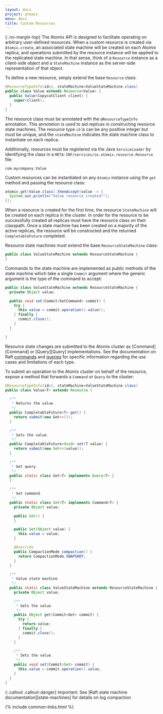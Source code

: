 ```yaml
---
layout: docs
project: atomix
menu: docs
title: Custom Resources
---
```


{:.no-margin-top}
The Atomix API is designed to facilitate operating on arbitrary user-defined resources. When a custom resource is created via `Atomix.create`, an associated state machine will be created on each Atomix replica, and operations submitted by the resource instance will be applied to the replicated state machine. In that sense, think of a `Resource` instance as a client-side object and a `StateMachine` instance as the server-side representation of that object.

To define a new resource, simply extend the base `Resource` class:

```java
@ResourceTypeInfo(id=1, stateMachine=ValueStateMachine.class)
public class Value extends Resource<Value> {
  public Value(CopycatClient client) {
    super(client);
  }
}
```

The resource class must be annotated with the `@ResourceTypeInfo` annotation. This annotation is used to aid replicas in constructing resource state machines. The resource type `id` is can be any positive integer but must be unique, and the `stateMachine` indicates the state machine class to instantiate on each replica.

Additionally, resources must be registered via the Java `ServiceLoader` by identifying the class in a `META-INF/services/io.atomix.resource.Resource` file:
```
com.mycompany.Value
```

Custom resources can be instantiated on any `Atomix` instance using the `get` method and passing the resource class:

```java
atomix.get(Value.class).thenAccept(value -> {
  System.out.println("Value resource created!");
});
```

When a resource is created for the first time, the resource `StateMachine` will be created on each replica in the cluster. In order for the resource to be successfully created all replicas must have the resource class on their classpath. Once a state machine has been created on a majority of the active replicas, the resource will be constructed and the returned `CompletableFuture` completed.

Resource state machines must extend the base `ResourceStateMachine` class:

```java
public class ValueStateMachine extends ResourceStateMachine {
}
```

Commands to the state machine are implemented as public methods of the state machine which take a single `Commit` argument where the generic argument is the type of the command to accept:

```java
public class ValueStateMachine extends ResourceStateMachine {
  private Object value;

  public void set(Commit<SetCommand> commit) {
    try {
      this.value = commit.operation().value();
    } finally {
      commit.close();
    }
  }

}
```

Resource state changes are submitted to the Atomix cluster as [Command][Command] or [Query][Query] implementations. See the documentation on Raft [commands](#commands) and [queries](#queries) for specific information regarding the use cases and limitations of each type.

To submit an operation to the Atomix cluster on behalf of the resource, expose a method that forwards a `Command` or `Query` to the cluster:

```java
@ResourceTypeInfo(id=1, stateMachine=ValueStateMachine.class)
public class Value<T> extends Resource {

  /**
   * Returns the value.
   */
  public CompletableFuture<T> get() {
    return submit(new Get<>());
  }

  /**
   * Sets the value.
   */
  public CompletableFuture<Void> set(T value) {
    return submit(new Set<>(value));
  }

  /**
   * Get query.
   */
  public static class Get<T> implements Query<T> {
  }

  /**
   * Set command.
   */
  public static class Set<T> implements Command<T> {
    private Object value;

    public Set() {
    }

    public Set(Object value) {
      this.value = value;
    }

    @Override
    public CompactionMode compaction() {
      return CompactionMode.SNAPSHOT;
    }
  }

  /**
   * Value state machine.
   */
  public static class ValueStateMachine extends ResourceStateMachine {
    private Object value;

    /**
     * Gets the value.
     */
    public Object get(Commit<Get> commit) {
      try {
        return value;
      } finally {
        commit.close();
      }
    }

    /**
     * Sets the value.
     */
    public void set(Commit<Set> commit) {
      this.value = commit.operation().value;
    }
  }
}
```

{:.callout .callout-danger}
Important: See [Raft state machine documentation][state-machines] for details on log compaction

{% include common-links.html %}